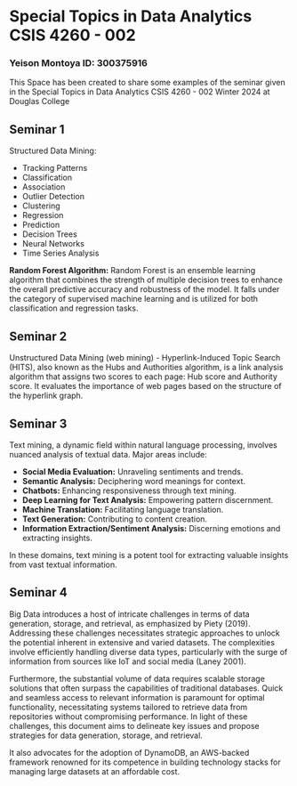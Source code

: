 # Special Topics in Data Analytics CSIS 4260 - 002
### Yeison Montoya ID: 300375916

This Space has been created to share some examples of the seminar given in the Special Topics in Data Analytics CSIS 4260 - 002 Winter 2024 at Douglas College


## Seminar 1
Structured Data Mining:

- Tracking Patterns
- Classification
- Association
- Outlier Detection
- Clustering
- Regression
- Prediction
- Decision Trees
- Neural Networks
- Time Series Analysis
    
**Random Forest Algorithm:** Random Forest is an ensemble learning algorithm that combines the strength of multiple decision trees to enhance the overall predictive accuracy and robustness of the model. It falls under the category of supervised machine learning and is utilized for both classification and regression tasks.

## Seminar 2
Unstructured Data Mining (web mining) - Hyperlink-Induced Topic Search (HITS), also known as the Hubs and Authorities algorithm, is a link analysis algorithm that assigns two scores to each page: Hub score and Authority score. It evaluates the importance of web pages based on the structure of the hyperlink graph.

## Seminar 3
Text mining, a dynamic field within natural language processing, involves nuanced analysis of textual data. Major areas include:

- **Social Media Evaluation:** Unraveling sentiments and trends.
- **Semantic Analysis:** Deciphering word meanings for context.
- **Chatbots:** Enhancing responsiveness through text mining.
- **Deep Learning for Text Analysis:** Empowering pattern discernment.
- **Machine Translation:** Facilitating language translation.
- **Text Generation:** Contributing to content creation.
- **Information Extraction/Sentiment Analysis:** Discerning emotions and extracting insights.

In these domains, text mining is a potent tool for extracting valuable insights from vast textual information.

## Seminar 4

Big Data introduces a host of intricate challenges in terms of data generation, storage, and retrieval, as emphasized by Piety (2019). Addressing these challenges necessitates strategic approaches to unlock the potential inherent in extensive and varied datasets. The complexities involve efficiently handling diverse data types, particularly with the surge of information from sources like IoT and social media (Laney 2001). 

Furthermore, the substantial volume of data requires scalable storage solutions that often surpass the capabilities of traditional databases. Quick and seamless access to relevant information is paramount for optimal functionality, necessitating systems tailored to retrieve data from repositories without compromising performance. In light of these challenges, this document aims to delineate key issues and propose strategies for data generation, storage, and retrieval. 

It also advocates for the adoption of DynamoDB, an AWS-backed framework renowned for its competence in building technology stacks for managing large datasets at an affordable cost.





